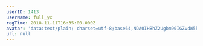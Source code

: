 ```yaml
---
userID: 1413
userName: full_yx
regTime: 2018-11-11T16:35:00.000Z
avatar: 'data:text/plain; charset=utf-8;base64,NDA0IHBhZ2Ugbm90IGZvdW5kCg=='
url: null
---
```



